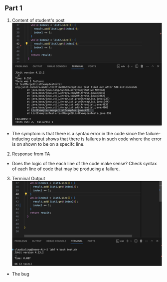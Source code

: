 ## Part 1
1. Content of student's post
![Image](Lab5Pt1.png) 
- The symptom is that there is a syntax error in the code since the failure-inducing output shows that there is failures in such code where the error is on shown to be on a specifc line.

2. Response from TA
- Does the logic of the each line of the code make sense? Check syntax of each line of code that may be producing a failure.

3. Terminal Output
![Image](LAB5Pt2.png) 
- The bug 
